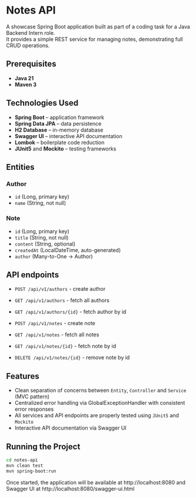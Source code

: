 # Notes API

A showcase Spring Boot application built as part of a coding task for a Java Backend Intern role.  
It provides a simple REST service for managing notes, demonstrating full CRUD operations.

## Prerequisites

- **Java 21**
- **Maven 3**

## Technologies Used

- **Spring Boot** – application framework
- **Spring Data JPA** – data persistence
- **H2 Database** – in-memory database
- **Swagger UI** – interactive API documentation
- **Lombok** – boilerplate code reduction
- **JUnit5** and **Mockito** – testing frameworks

## Entities

### Author

- `id` (Long, primary key)
- `name` (String, not null)

### Note

- `id` (Long, primary key)
- `title` (String, not null)
- `content` (String, optional)
- `createdAt` (LocalDateTime, auto-generated)
- `author` (Many-to-One → Author)

## API endpoints

- `POST /api/v1/authors` - create author
- `GET /api/v1/authors` - fetch all authors
- `GET /api/v1/authors/{id}` - fetch author by id

- `POST /api/v1/notes` - create note
- `GET /api/v1/notes` - fetch all notes
- `GET /api/v1/notes/{id}` - fetch note by id
- `DELETE /api/v1/notes/{id}` - remove note by id

## Features

- Clean separation of concerns between `Entity`, `Controller` and `Service` (MVC pattern)
- Centralized error handling via GlobalExceptionHandler with consistent error responses
- All services and API endpoints are properly tested using `JUnit5` and `Mockito`
- Interactive API documentation via Swagger UI

## Running the Project

```bash
cd notes-api
mvn clean test
mvn spring-boot:run
```

Once started, the application will be available at http://localhost:8080 and Swagger UI at http://localhost:8080/swagger-ui.html
